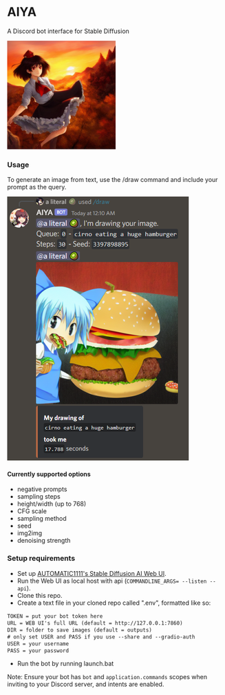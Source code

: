 # AIYA
A Discord bot interface for Stable Diffusion

<img src=https://raw.githubusercontent.com/Kilvoctu/kilvoctu.github.io/master/pics/preview.png  width=50% height=50%>

### Usage
To generate an image from text, use the /draw command and include your prompt as the query.

<img src=https://raw.githubusercontent.com/Kilvoctu/kilvoctu.github.io/master/pics/preview2.png>

#### Currently supported options
- negative prompts
- sampling steps
- height/width (up to 768)
- CFG scale
- sampling method
- seed
- img2img
- denoising strength

### Setup requirements
- Set up [AUTOMATIC1111's Stable Diffusion AI Web UI](https://github.com/AUTOMATIC1111/stable-diffusion-webui).
- Run the Web UI as local host with api (`COMMANDLINE_ARGS= --listen --api`).
- Clone this repo.
- Create a text file in your cloned repo called ".env", formatted like so:
```
TOKEN = put your bot token here
URL = WEB UI's full URL (default = http://127.0.0.1:7860)
DIR = folder to save images (default = outputs)
# only set USER and PASS if you use --share and --gradio-auth
USER = your username
PASS = your password
```
- Run the bot by running launch.bat

Note: Ensure your bot has `bot` and `application.commands` scopes when inviting to your Discord server, and intents are enabled.
